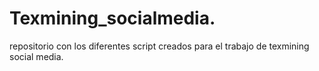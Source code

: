 # Texmining_socialmedia.

repositorio con los diferentes script creados para el trabajo de texmining social media.
